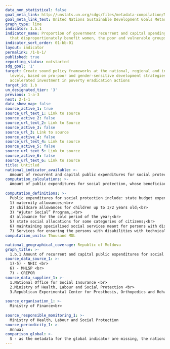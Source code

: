 ```yaml
---
data_non_statistical: false
goal_meta_link: http://unstats.un.org/sdgs/files/metadata-compilation/Metadata-Goal-1.pdf
goal_meta_link_text: United Nations Sustainable Development Goals Metadata (pdf 894kB)
graph_type: line
indicator: 1.b.1
indicator_name: Proportion of government recurrent and capital spending to sectors
  that disproportionately benefit women, the poor and vulnerable groups
indicator_sort_order: 01-bb-01
layout: indicator
permalink: /1-b-1/
published: true
reporting_status: notstarted
sdg_goal: '1'
target: Create sound policy frameworks at the national, regional and international
  levels, based on pro-poor and gender-sensitive development strategies, to support
  accelerated investment in poverty eradication actions
target_id: 1.b
un_designated_tier: '3'
previous: 1-a-3
next: 2-1-1
data_show_map: false
source_active_1: true
source_url_text_1: Link to source
source_active_2: false
source_url_text_2: Link to Source
source_active_3: false
source_url_3: Link to source
source_active_4: false
source_url_text_4: Link to source
source_active_5: false
source_url_text_5: Link to source
source_active_6: false
source_url_text_6: Link to source
title: Untitled
national_indicator_available: >-
  Amount of recurrent and capital public expenditures for social protection, the beneficiaries of which are mainly women, the poor and the vulnerable groups
computation_calculations: >-
  Amount of public expenditures for social protection, whose beneficiaries are mainly women, the poor and vulnerable groups, thousand lei. <br> 
  
computation_definitions: >-
  Public expenditures for social protection include: state budget expenses, state social insurance budget and local budgets' expenses. The social protection whose beneficiaries are mainly women, the poor and vulnerable groups are the following benefits and services:<br> 
  1) maternity allowances;<br> 
  2) childcare allowances for children up to 3/2 years old;<br> 
  3) "Ajutor Social” Program,;<br> 
  4) allowance for the cold period of the year;<br> 
  5) state social allocations for some categories of citizens;<br> 
  6) maintaining specialised social services meant for persons with disabilities and elderly people, children, victims of domestic violence and THB victims from the subordination of the Ministry of Health, Labour and Social Protection;<br> 
  7) Services for ensuring the persons with disabilities with technical assistance means (orthosis/prosthesis, walking devices, wheelchairs, orthopaedic shoes, etc.).
computation_units: Thousand MDL

national_geographical_coverage: Republic of Moldova
graph_title: >-
  1.b.1 Amount of recurrent and capital public expenditures for social protection, the beneficiaries of which are mainly women, the poor and the vulnerable groups 
source_data_source_1: >-
  1)-5) - NHIC <br> 
  6) - MHLSP <br> 
  7) - CREPOR
source_data_supplier_1: >-
  1.National Office for Social Insurance <br> 
  2.Ministry of Health, Labour and Social Protection <br> 
  3.Republican Experimental Center for Prosthesis, Orthopedics and Rehabilitation<br> 
  
source_organisation_1: >-
  Ministry of Finance<br> 
  
source_responsible_monitoring_1: >-
  Ministry of Health, Labour and Social Protection
source_periodicity_1: >-
  Annual
comparison_global: >-
  S - as the metadata for the global indicator are missing, the national indicator represents an alternative for it. The description of the indicator will be reviewed after finishing the metadata for the global indicator.
---
```

